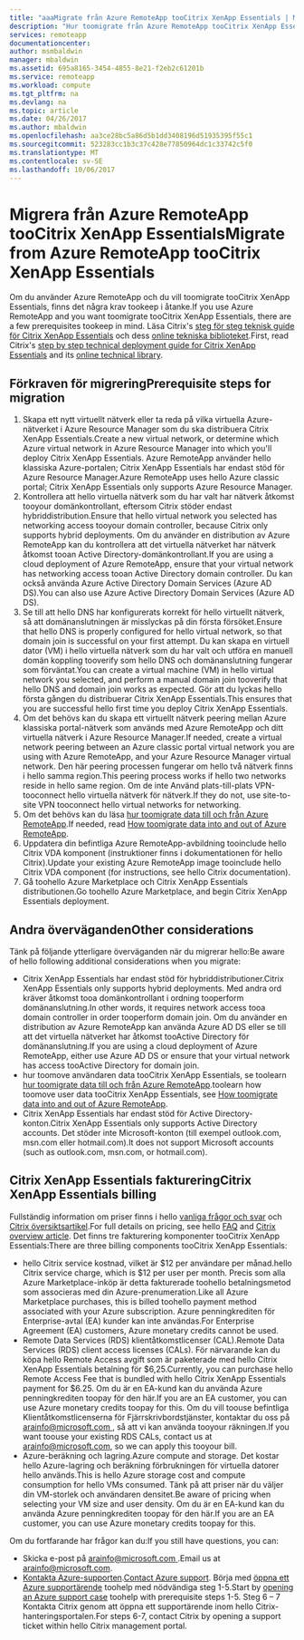 ```yaml
---
title: "aaaMigrate från Azure RemoteApp tooCitrix XenApp Essentials | Microsoft Docs"
description: "Hur toomigrate från Azure RemoteApp tooCitrix XenApp Essentials"
services: remoteapp
documentationcenter: 
author: msmbaldwin
manager: mbaldwin
ms.assetid: 695a8165-3454-4855-8e21-f2eb2c61201b
ms.service: remoteapp
ms.workload: compute
ms.tgt_pltfrm: na
ms.devlang: na
ms.topic: article
ms.date: 04/26/2017
ms.author: mbaldwin
ms.openlocfilehash: aa3ce28bc5a86d5b1dd3408196d51935395f55c1
ms.sourcegitcommit: 523283cc1b3c37c428e77850964dc1c33742c5f0
ms.translationtype: MT
ms.contentlocale: sv-SE
ms.lasthandoff: 10/06/2017
---
```

# <a name="migrate-from-azure-remoteapp-toocitrix-xenapp-essentials"></a><span data-ttu-id="43c96-103">Migrera från Azure RemoteApp tooCitrix XenApp Essentials</span><span class="sxs-lookup"><span data-stu-id="43c96-103">Migrate from Azure RemoteApp tooCitrix XenApp Essentials</span></span>

<span data-ttu-id="43c96-104">Om du använder Azure RemoteApp och du vill toomigrate tooCitrix XenApp Essentials, finns det några krav tookeep i åtanke.</span><span class="sxs-lookup"><span data-stu-id="43c96-104">If you use Azure RemoteApp and you want toomigrate tooCitrix XenApp Essentials, there are a few prerequisites tookeep in mind.</span></span> <span data-ttu-id="43c96-105">Läsa Citrix's [steg för steg teknisk guide för Citrix XenApp Essentials](https://docs.citrix.com/content/dam/docs/en-us/citrix-cloud/downloads/xenapp-essentials-deployment-guide.pdf) och dess [online tekniska biblioteket](http://docs.citrix.com/en-us/citrix-cloud/xenapp-and-xendesktop-service/xenapp-essentials.html).</span><span class="sxs-lookup"><span data-stu-id="43c96-105">First, read Citrix's [step by step technical deployment guide for Citrix XenApp Essentials](https://docs.citrix.com/content/dam/docs/en-us/citrix-cloud/downloads/xenapp-essentials-deployment-guide.pdf) and its [online technical library](http://docs.citrix.com/en-us/citrix-cloud/xenapp-and-xendesktop-service/xenapp-essentials.html).</span></span> 

## <a name="prerequisite-steps-for-migration"></a><span data-ttu-id="43c96-106">Förkraven för migrering</span><span class="sxs-lookup"><span data-stu-id="43c96-106">Prerequisite steps for migration</span></span>

1. <span data-ttu-id="43c96-107">Skapa ett nytt virtuellt nätverk eller ta reda på vilka virtuella Azure-nätverket i Azure Resource Manager som du ska distribuera Citrix XenApp Essentials.</span><span class="sxs-lookup"><span data-stu-id="43c96-107">Create a new virtual network, or determine which Azure virtual network in Azure Resource Manager into which you'll deploy Citrix XenApp Essentials.</span></span> <span data-ttu-id="43c96-108">Azure RemoteApp använder hello klassiska Azure-portalen; Citrix XenApp Essentials har endast stöd för Azure Resource Manager.</span><span class="sxs-lookup"><span data-stu-id="43c96-108">Azure RemoteApp uses hello Azure classic portal; Citrix XenApp Essentials only supports Azure Resource Manager.</span></span>  
2. <span data-ttu-id="43c96-109">Kontrollera att hello virtuella nätverk som du har valt har nätverk åtkomst tooyour domänkontrollant, eftersom Citrix stöder endast hybriddistribution.</span><span class="sxs-lookup"><span data-stu-id="43c96-109">Ensure that hello virtual network you selected has networking access tooyour domain controller, because Citrix only supports hybrid deployments.</span></span> <span data-ttu-id="43c96-110">Om du använder en distribution av Azure RemoteApp kan du kontrollera att det virtuella nätverket har nätverk åtkomst tooan Active Directory-domänkontrollant.</span><span class="sxs-lookup"><span data-stu-id="43c96-110">If you are using a cloud deployment of Azure RemoteApp, ensure that your virtual network has networking access tooan Active Directory domain controller.</span></span> <span data-ttu-id="43c96-111">Du kan också använda Azure Active Directory Domain Services (Azure AD DS).</span><span class="sxs-lookup"><span data-stu-id="43c96-111">You can also use Azure Active Directory Domain Services (Azure AD DS).</span></span> 
3. <span data-ttu-id="43c96-112">Se till att hello DNS har konfigurerats korrekt för hello virtuellt nätverk, så att domänanslutningen är misslyckas på din första försöket.</span><span class="sxs-lookup"><span data-stu-id="43c96-112">Ensure that hello DNS is properly configured for hello virtual network, so that domain join is successful on your first attempt.</span></span> <span data-ttu-id="43c96-113">Du kan skapa en virtuell dator (VM) i hello virtuella nätverk som du har valt och utföra en manuell domän koppling tooverify som hello DNS och domänanslutning fungerar som förväntat.</span><span class="sxs-lookup"><span data-stu-id="43c96-113">You can create a virtual machine (VM) in hello virtual network you selected, and perform a manual domain join tooverify that hello DNS and domain join works as expected.</span></span> <span data-ttu-id="43c96-114">Gör att du lyckas hello första gången du distribuerar Citrix XenApp Essentials.</span><span class="sxs-lookup"><span data-stu-id="43c96-114">This ensures that you are successful hello first time you deploy Citrix XenApp Essentials.</span></span> 
4. <span data-ttu-id="43c96-115">Om det behövs kan du skapa ett virtuellt nätverk peering mellan Azure klassiska portal-nätverk som används med Azure RemoteApp och ditt virtuella nätverk i Azure Resource Manager.</span><span class="sxs-lookup"><span data-stu-id="43c96-115">If needed, create a virtual network peering between an Azure classic portal virtual network you are using with Azure RemoteApp, and your Azure Resource Manager virtual network.</span></span> <span data-ttu-id="43c96-116">Den här peering processen fungerar om hello två nätverk finns i hello samma region.</span><span class="sxs-lookup"><span data-stu-id="43c96-116">This peering process works if hello two networks reside in hello same region.</span></span> <span data-ttu-id="43c96-117">Om de inte Använd plats-till-plats VPN-tooconnect hello virtuella nätverk för nätverk.</span><span class="sxs-lookup"><span data-stu-id="43c96-117">If they do not, use site-to-site VPN tooconnect hello virtual networks for networking.</span></span> 
5. <span data-ttu-id="43c96-118">Om det behövs kan du läsa [hur toomigrate data till och från Azure RemoteApp](remoteapp-migrate.md).</span><span class="sxs-lookup"><span data-stu-id="43c96-118">If needed, read [How toomigrate data into and out of Azure RemoteApp](remoteapp-migrate.md).</span></span> 
6. <span data-ttu-id="43c96-119">Uppdatera din befintliga Azure RemoteApp-avbildning tooinclude hello Citrix VDA komponent (instruktioner finns i dokumentationen för hello Citrix).</span><span class="sxs-lookup"><span data-stu-id="43c96-119">Update your existing Azure RemoteApp image tooinclude hello Citrix VDA component (for instructions, see hello Citrix documentation).</span></span> 
7. <span data-ttu-id="43c96-120">Gå toohello Azure Marketplace och Citrix XenApp Essentials distributionen.</span><span class="sxs-lookup"><span data-stu-id="43c96-120">Go toohello Azure Marketplace, and begin Citrix XenApp Essentials deployment.</span></span>

## <a name="other-considerations"></a><span data-ttu-id="43c96-121">Andra överväganden</span><span class="sxs-lookup"><span data-stu-id="43c96-121">Other considerations</span></span>

<span data-ttu-id="43c96-122">Tänk på följande ytterligare överväganden när du migrerar hello:</span><span class="sxs-lookup"><span data-stu-id="43c96-122">Be aware of hello following additional considerations when you migrate:</span></span>
- <span data-ttu-id="43c96-123">Citrix XenApp Essentials har endast stöd för hybriddistributioner.</span><span class="sxs-lookup"><span data-stu-id="43c96-123">Citrix XenApp Essentials only supports hybrid deployments.</span></span> <span data-ttu-id="43c96-124">Med andra ord kräver åtkomst tooa domänkontrollant i ordning tooperform domänanslutning.</span><span class="sxs-lookup"><span data-stu-id="43c96-124">In other words, it requires network access tooa domain controller in order tooperform domain join.</span></span> <span data-ttu-id="43c96-125">Om du använder en distribution av Azure RemoteApp kan använda Azure AD DS eller se till att det virtuella nätverket har åtkomst tooActive Directory för domänanslutning.</span><span class="sxs-lookup"><span data-stu-id="43c96-125">If you are using a cloud deployment of Azure RemoteApp, either use Azure AD DS or ensure that your virtual network has access tooActive Directory for domain join.</span></span> 
- <span data-ttu-id="43c96-126">hur toomove användaren data tooCitrix XenApp Essentials, se toolearn [hur toomigrate data till och från Azure RemoteApp](remoteapp-migrate.md).</span><span class="sxs-lookup"><span data-stu-id="43c96-126">toolearn how toomove user data tooCitrix XenApp Essentials, see [How toomigrate data into and out of Azure RemoteApp](remoteapp-migrate.md).</span></span> 
- <span data-ttu-id="43c96-127">Citrix XenApp Essentials har endast stöd för Active Directory-konton.</span><span class="sxs-lookup"><span data-stu-id="43c96-127">Citrix XenApp Essentials only supports Active Directory accounts.</span></span> <span data-ttu-id="43c96-128">Det stöder inte Microsoft-konton (till exempel outlook.com, msn.com eller hotmail.com).</span><span class="sxs-lookup"><span data-stu-id="43c96-128">It does not support Microsoft accounts (such as outlook.com, msn.com, or hotmail.com).</span></span> 

## <a name="citrix-xenapp-essentials-billing"></a><span data-ttu-id="43c96-129">Citrix XenApp Essentials fakturering</span><span class="sxs-lookup"><span data-stu-id="43c96-129">Citrix XenApp Essentials billing</span></span>

<span data-ttu-id="43c96-130">Fullständig information om priser finns i hello [vanliga frågor och svar](https://www.citrix.com/global-partners/microsoft/resources/xenapp-essentials-faq.html#tab-30699) och [Citrix översiktsartikel](https://www.citrix.com/global-partners/microsoft/remote-app.html).</span><span class="sxs-lookup"><span data-stu-id="43c96-130">For full details on pricing, see hello [FAQ](https://www.citrix.com/global-partners/microsoft/resources/xenapp-essentials-faq.html#tab-30699) and [Citrix overview article](https://www.citrix.com/global-partners/microsoft/remote-app.html).</span></span> <span data-ttu-id="43c96-131">Det finns tre fakturering komponenter tooCitrix XenApp Essentials:</span><span class="sxs-lookup"><span data-stu-id="43c96-131">There are three billing components tooCitrix XenApp Essentials:</span></span>

- <span data-ttu-id="43c96-132">hello Citrix service kostnad, vilket är $12 per användare per månad.</span><span class="sxs-lookup"><span data-stu-id="43c96-132">hello Citrix service charge, which is $12 per user per month.</span></span> <span data-ttu-id="43c96-133">Precis som alla Azure Marketplace-inköp är detta fakturerade toohello betalningsmetod som associeras med din Azure-prenumeration.</span><span class="sxs-lookup"><span data-stu-id="43c96-133">Like all Azure Marketplace purchases, this is billed toohello payment method associated with your Azure subscription.</span></span> <span data-ttu-id="43c96-134">Azure penningkrediten för Enterprise-avtal (EA) kunder kan inte användas.</span><span class="sxs-lookup"><span data-stu-id="43c96-134">For Enterprise Agreement (EA) customers, Azure monetary credits cannot be used.</span></span> 
- <span data-ttu-id="43c96-135">Remote Data Services (RDS) klientåtkomstlicenser (CAL).</span><span class="sxs-lookup"><span data-stu-id="43c96-135">Remote Data Services (RDS) client access licenses (CALs).</span></span> <span data-ttu-id="43c96-136">För närvarande kan du köpa hello Remote Access avgift som är paketerade med hello Citrix XenApp Essentials betalning för $6,25.</span><span class="sxs-lookup"><span data-stu-id="43c96-136">Currently, you can purchase hello Remote Access Fee that is bundled with hello Citrix XenApp Essentials payment for $6.25.</span></span> <span data-ttu-id="43c96-137">Om du är en EA-kund kan du använda Azure penningkrediten toopay för den här.</span><span class="sxs-lookup"><span data-stu-id="43c96-137">If you are an EA customer, you can use Azure monetary credits toopay for this.</span></span> <span data-ttu-id="43c96-138">Om du vill toouse befintliga Klientåtkomstlicenserna för Fjärrskrivbordstjänster, kontaktar du oss på [ arainfo@microsoft.com ](mailto:arainfo@microsoft.com), så att vi kan använda tooyour räkningen.</span><span class="sxs-lookup"><span data-stu-id="43c96-138">If you want toouse your existing RDS CALs, contact us at [arainfo@microsoft.com](mailto:arainfo@microsoft.com), so we can apply this tooyour bill.</span></span> 
- <span data-ttu-id="43c96-139">Azure-beräkning och lagring.</span><span class="sxs-lookup"><span data-stu-id="43c96-139">Azure compute and storage.</span></span> <span data-ttu-id="43c96-140">Det kostar hello Azure-lagring och beräkning förbrukningen för virtuella datorer hello används.</span><span class="sxs-lookup"><span data-stu-id="43c96-140">This is hello Azure storage cost and compute consumption for hello VMs consumed.</span></span> <span data-ttu-id="43c96-141">Tänk på att priser när du väljer din VM-storlek och användaren densitet.</span><span class="sxs-lookup"><span data-stu-id="43c96-141">Be aware of pricing when selecting your VM size and user density.</span></span> <span data-ttu-id="43c96-142">Om du är en EA-kund kan du använda Azure penningkrediten toopay för den här.</span><span class="sxs-lookup"><span data-stu-id="43c96-142">If you are an EA customer, you can use Azure monetary credits toopay for this.</span></span>

<span data-ttu-id="43c96-143">Om du fortfarande har frågor kan du:</span><span class="sxs-lookup"><span data-stu-id="43c96-143">If you still have questions, you can:</span></span>
- <span data-ttu-id="43c96-144">Skicka e-post på [ arainfo@microsoft.com ](mailto:arainfo@microsoft.com).</span><span class="sxs-lookup"><span data-stu-id="43c96-144">Email us at [arainfo@microsoft.com](mailto:arainfo@microsoft.com).</span></span>
- <span data-ttu-id="43c96-145">[Kontakta Azure-supporten](https://portal.azure.com/?#blade/Microsoft_Azure_Support/HelpAndSupportBlade).</span><span class="sxs-lookup"><span data-stu-id="43c96-145">[Contact Azure support](https://portal.azure.com/?#blade/Microsoft_Azure_Support/HelpAndSupportBlade).</span></span> <span data-ttu-id="43c96-146">Börja med [öppna ett Azure supportärende](https://portal.azure.com/?#blade/Microsoft_Azure_Support/HelpAndSupportBlade) toohelp med nödvändiga steg 1-5.</span><span class="sxs-lookup"><span data-stu-id="43c96-146">Start by [opening an Azure support case](https://portal.azure.com/?#blade/Microsoft_Azure_Support/HelpAndSupportBlade) toohelp with prerequisite steps 1-5.</span></span> <span data-ttu-id="43c96-147">Steg 6 – 7 Kontakta Citrix genom att öppna ett supportärende inom hello Citrix-hanteringsportalen.</span><span class="sxs-lookup"><span data-stu-id="43c96-147">For steps 6-7, contact Citrix by opening a support ticket within hello Citrix management portal.</span></span> 
